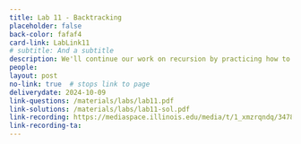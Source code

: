 ```yaml
---
title: Lab 11 - Backtracking
placeholder: false
back-color: fafaf4
card-link: LabLink11
# subtitle: And a subtitle
description: We'll continue our work on recursion by practicing how to use backtracking to create optimal recursions. Special emphasis on writing recurrences.
people:
layout: post
no-link: true  # stops link to page 
deliverydate: 2024-10-09
link-questions: /materials/labs/lab11.pdf
link-solutions: /materials/labs/lab11-sol.pdf
link-recording: https://mediaspace.illinois.edu/media/t/1_xmzrqndq/347892222
link-recording-ta:
---
```










